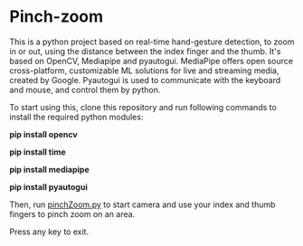 # Pinch-zoom
This is a python project based on real-time hand-gesture detection, to zoom in or out, using the distance between the index finger and the thumb. 
It's based on OpenCV, Mediapipe and pyautogui. 
MediaPipe offers open source cross-platform, customizable ML solutions for live and streaming media, created by Google.
Pyautogui is used to communicate with the keyboard and mouse, and control them by python.

To start using this, clone this repository and run following commands to install the required python modules:
 
 **pip install opencv**
 
 **pip install time**
 
 **pip install mediapipe**
 
 **pip install pyautogui**


Then, run
[pinchZoom.py](https://github.com/aspirin01/pinch-zoom-opencv-ML/blob/main/pinchZoom.py)
to start camera and use your index and thumb fingers to pinch zoom on an area. 

Press any key to exit.

